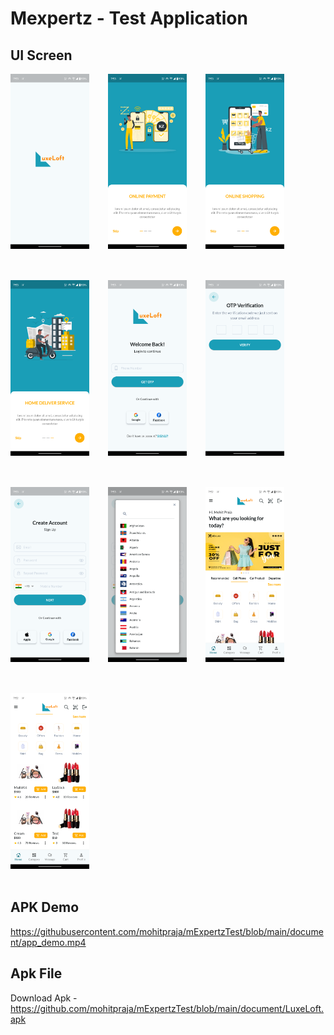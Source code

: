 # Mexpertz - Test Application 

## UI Screen

<div style="display: flex; flex-wrap: wrap; gap: 30px;">
    <img src="document/screenshots/splash.png" alt="Image Alt Text" style="width: 25%; height: 25%; margin-bottom: 20px;">
    <img src="document/screenshots/payment.png" alt="Image Alt Text" style="width: 25%; height: 25%; margin-bottom: 20px;">
    <img src="document/screenshots/shopping.png" alt="Image Alt Text" style="width: 25%; height: 25%; margin-bottom: 20px;">
    <img src="document/screenshots/delivery.png" alt="Image Alt Text" style="width: 25%; height: 25%; margin-bottom: 20px;">
    <img src="document/screenshots/login.png" alt="Image Alt Text" style="width: 25%; height: 25%; margin-bottom: 20px;">
    <img src="document/screenshots/otp.png" alt="Image Alt Text" style="width: 25%; height: 25%; margin-bottom: 20px;">
    <img src="document/screenshots/signup.png" alt="Image Alt Text" style="width: 25%; height: 25%; margin-bottom: 20px;">
    <img src="document/screenshots/country.png" alt="Image Alt Text" style="width: 25%; height: 25%; margin-bottom: 20px;">
    <img src="document/screenshots/home.png" alt="Image Alt Text" style="width: 25%; height: 25%; margin-bottom: 20px;">
    <img src="document/screenshots/home_2.png" alt="Image Alt Text" style="width: 25%; height: 25%; margin-bottom: 20px;">
   
</div>

## APK Demo

https://githubusercontent.com/mohitpraja/mExpertzTest/blob/main/document/app_demo.mp4


## Apk File

Download Apk - https://github.com/mohitpraja/mExpertzTest/blob/main/document/LuxeLoft.apk

